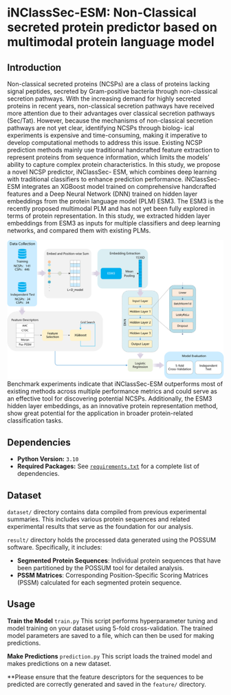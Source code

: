 # iNClassSec-ESM: Non-Classical secreted protein predictor based on multimodal protein language model
## Introduction
Non-classical secreted proteins (NCSPs) are a class of proteins lacking signal peptides, secreted
by Gram-positive bacteria through non-classical secretion pathways. With the increasing demand
for highly secreted proteins in recent years, non-classical secretion pathways have received more
attention due to their advantages over classical secretion pathways (Sec/Tat). However, because the
mechanisms of non-classical secretion pathways are not yet clear, identifying NCSPs through biolog-
ical experiments is expensive and time-consuming, making it imperative to develop computational
methods to address this issue. Existing NCSP prediction methods mainly use traditional handcrafted
feature extraction to represent proteins from sequence information, which limits the models’ ability to
capture complex protein characteristics. In this study, we propose a novel NCSP predictor, iNClassSec-
ESM, which combines deep learning with traditional classifiers to enhance prediction performance.
iNClassSec-ESM integrates an XGBoost model trained on comprehensive handcrafted features and a
Deep Neural Network (DNN) trained on hidden layer embeddings from the protein language model
(PLM) ESM3. The ESM3 is the recently proposed multimodal PLM and has not yet been fully
explored in terms of protein representation. In this study, we extracted hidden layer embeddings from
ESM3 as inputs for multiple classifiers and deep learning networks, and compared them with existing
PLMs. 
<div align=center><img  src ="https://github.com/AmamiyaHoshie/img-repo/blob/main/iNCS-ESM.png" alt="Framework of iNClassSec-ESM"></div>
Benchmark experiments indicate that iNClassSec-ESM outperforms most of existing methods
across multiple performance metrics and could serve as an effective tool for discovering potential
NCSPs. Additionally, the ESM3 hidden layer embeddings, as an innovative protein representation
method, show great potential for the application in broader protein-related classification tasks.

## Dependencies
- **Python Version:** `3.10`
- **Required Packages:** See [`requirements.txt`](./requirements.txt) for a complete list of dependencies.

## Dataset
`dataset/` directory contains data compiled from previous experimental summaries. This includes various protein sequences and related experimental results that serve as the foundation for our analysis.

`result/` directory holds the processed data generated using the POSSUM software. Specifically, it includes:

- **Segmented Protein Sequences**: Individual protein sequences that have been partitioned by the POSSUM tool for detailed analysis.
- **PSSM Matrices**: Corresponding Position-Specific Scoring Matrices (PSSM) calculated for each segmented protein sequence.

## Usage
**Train the Model** `train.py`
This script performs hyperparameter tuning and model training on your dataset using 5-fold cross-validation. The trained model parameters are saved to a file, which can then be used for making predictions.

**Make Predictions** `prediction.py`
This script loads the trained model and makes predictions on a new dataset.

**Please ensure that the feature descriptors for the sequences to be predicted are correctly generated and saved in the `feature/` directory.
